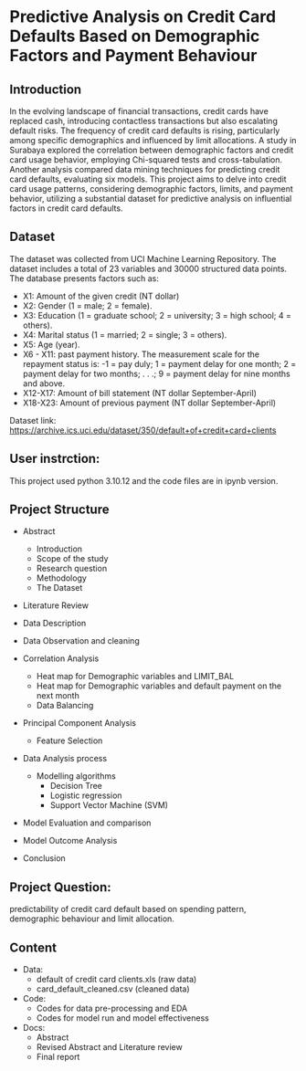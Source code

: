 # Predictive Analysis on Credit Card Defaults Based on Demographic Factors and Payment Behaviour
## Introduction
In the evolving landscape of financial transactions, credit cards have replaced cash, introducing contactless transactions but also escalating default risks. The frequency of credit card defaults is rising, particularly among specific demographics and influenced by limit allocations. A study in Surabaya explored the correlation between demographic factors and credit card usage behavior, employing Chi-squared tests and cross-tabulation. 
Another analysis compared data mining techniques for predicting credit card defaults, evaluating six models. This project aims to delve into credit card usage patterns, considering demographic factors, limits, and payment behavior, utilizing a substantial dataset for predictive analysis on influential factors in credit card defaults.
## Dataset
The dataset was collected from UCI Machine Learning Repository. The dataset includes a total of 23 variables and 30000 structured data points. The database presents factors such as:
* X1: Amount of the given credit (NT dollar)
* X2: Gender (1 = male; 2 = female).
* X3: Education (1 = graduate school; 2 = university; 3 = high school; 4 = others).
* X4: Marital status (1 = married; 2 = single; 3 = others).
* X5: Age (year).
* X6 - X11: past payment history. The measurement scale for the repayment status is: -1 = pay duly; 1 = payment delay for one month; 2 = payment delay for two months; . . .; 9 = payment delay for nine months and above.
* X12-X17: Amount of bill statement (NT dollar September-April)
* X18-X23: Amount of previous payment (NT dollar September-April)
  
Dataset link: https://archive.ics.uci.edu/dataset/350/default+of+credit+card+clients
## User instrction:
This project used python 3.10.12 and the code files are in ipynb version.

## Project Structure

* Abstract

  * Introduction
  * Scope of the study
  * Research question
  * Methodology
  * The Dataset
  
* Literature Review

* Data Description

* Data Observation and cleaning

* Correlation Analysis

  * Heat map for Demographic variables and LIMIT_BAL
  * Heat map for Demographic variables and default payment on the next month
  * Data Balancing
* Principal Component Analysis
  * Feature Selection
* Data Analysis process
  * Modelling algorithms
    * Decision Tree
    * Logistic regression
    * Support Vector Machine (SVM)
* Model Evaluation and comparison
* Model Outcome Analysis
* Conclusion

## Project Question:
predictability of credit card default based on spending pattern, demographic behaviour and limit allocation.

## Content 
* Data:
  * default of credit card clients.xls (raw data)
  * card_default_cleaned.csv (cleaned data)
* Code: 
  * Codes for data pre-processing and EDA
  * Codes for model run and model effectiveness
* Docs:
  * Abstract
  * Revised Abstract and Literature review
  * Final report 
